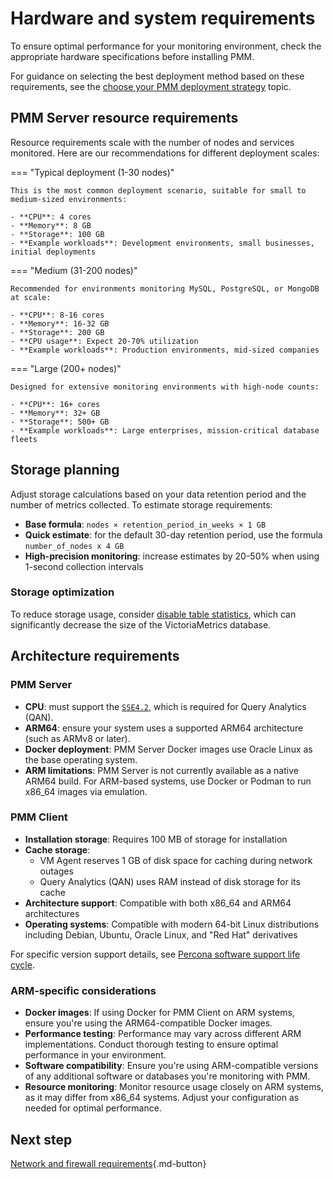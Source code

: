 # Hardware and system requirements
To ensure optimal performance for your monitoring environment, check the appropriate hardware specifications before installing PMM.

For guidance on selecting the best deployment method based on these requirements, see the [choose your PMM deployment strategy](../plan-pmm-installation/choose-deployment.md) topic.

## PMM Server resource requirements
Resource requirements scale with the number of nodes and services monitored. Here are our recommendations for different deployment scales:

=== "Typical deployment (1-30 nodes)"

    This is the most common deployment scenario, suitable for small to medium-sized environments:

    - **CPU**: 4 cores
    - **Memory**: 8 GB  
    - **Storage**: 100 GB
    - **Example workloads**: Development environments, small businesses, initial deployments

=== "Medium (31-200 nodes)"

    Recommended for environments monitoring MySQL, PostgreSQL, or MongoDB at scale:

    - **CPU**: 8-16 cores
    - **Memory**: 16-32 GB
    - **Storage**: 200 GB
    - **CPU usage**: Expect 20-70% utilization
    - **Example workloads**: Production environments, mid-sized companies

=== "Large (200+ nodes)"

    Designed for extensive monitoring environments with high-node counts:

    - **CPU**: 16+ cores
    - **Memory**: 32+ GB
    - **Storage**: 500+ GB
    - **Example workloads**: Large enterprises, mission-critical database fleets

## Storage planning
Adjust storage calculations based on your data retention period and the number of metrics collected. To estimate storage requirements:

- **Base formula**: `nodes × retention_period_in_weeks × 1 GB`
- **Quick estimate**: for the default 30-day retention period, use the formula `number_of_nodes x 4 GB`
- **High-precision monitoring**: increase estimates by 20-50% when using 1-second collection intervals

### Storage optimization

To reduce storage usage, consider [disable table statistics](../install-pmm-client/connect-database/mysql/improve_perf.md#disable-table-statistics), which can significantly decrease the size of the VictoriaMetrics database.

## Architecture requirements

### PMM Server 

- **CPU**: must support the [`SSE4.2`](https://wikipedia.org/wiki/SSE4#SSE4.2), which is required for Query Analytics (QAN).
- **ARM64**: ensure your system uses a supported ARM64 architecture (such as ARMv8 or later).
- **Docker deployment**: PMM Server Docker images use Oracle Linux as the base operating system.
- **ARM limitations**: PMM Server is not currently available as a native ARM64 build. For ARM-based systems, use Docker or Podman to run x86_64 images via emulation.

### PMM Client 

- **Installation storage**: Requires 100 MB of storage for installation
- **Cache storage**: 
    - VM Agent reserves 1 GB of disk space for caching during network outages
    - Query Analytics (QAN) uses RAM instead of disk storage for its cache
- **Architecture support**: Compatible with both x86_64 and ARM64 architectures
- **Operating systems**: Compatible with modern 64-bit Linux distributions including Debian, Ubuntu, Oracle Linux, and "Red Hat" derivatives

For specific version support details, see [Percona software support life cycle](https://www.percona.com/services/policies/percona-software-support-lifecycle#pt).

### ARM-specific considerations

- **Docker images**: If using Docker for PMM Client on ARM systems, ensure you're using the ARM64-compatible Docker images.
- **Performance testing**: Performance may vary across different ARM implementations. Conduct thorough testing to ensure optimal performance in your environment.
- **Software compatibility**: Ensure you're using ARM-compatible versions of any additional software or databases you're monitoring with PMM.
- **Resource monitoring**: Monitor resource usage closely on ARM systems, as it may differ from x86_64 systems. Adjust your configuration as needed for optimal performance.

## Next step

[Network and firewall requirements](../plan-pmm-installation/network_and_firewall.md){.md-button}
 
